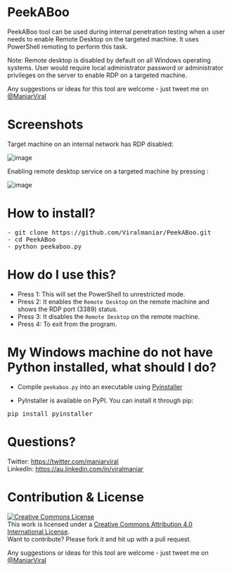# PeekABoo
PeekABoo tool can be used during internal penetration testing when a user needs to enable Remote Desktop on the targeted machine. It uses PowerShell remoting to perform this task. 

Note: Remote desktop is disabled by default on all Windows operating systems. User would require local administrator password or administrator privileges on the server to enable RDP on a targeted machine.

Any suggestions or ideas for this tool are welcome - just tweet me on [@ManiarViral](https://twitter.com/maniarviral)

# Screenshots

Target machine on an internal network has RDP disabled:

![image](https://user-images.githubusercontent.com/3501170/56864171-968fdc00-6a02-11e9-94cd-3baff007850b.png)

Enabling remote desktop service on a targeted machine by pressing :

![image](https://user-images.githubusercontent.com/3501170/56864277-e0c58d00-6a03-11e9-81b4-0b2d1de715be.png)


# How to install?
<pre>
- git clone https://github.com/Viralmaniar/PeekABoo.git
- cd PeekABoo
- python peekaboo.py
</pre>

# How do I use this?
- Press 1: This will set the PowerShell to unrestricted mode.
- Press 2: It enables the `Remote Desktop` on the remote machine and shows the RDP port (3389) status.
- Press 3: It disables the `Remote Desktop` on the remote machine.
- Press 4: To exit from the program.

# My Windows machine do not have Python installed, what should I do?

- Compile `peekaboo.py` into an executable using [Pyinstaller](https://github.com/pyinstaller/pyinstaller)

- PyInstaller is available on PyPI. You can install it through pip:

<pre>
pip install pyinstaller
</pre>

# Questions?

Twitter: https://twitter.com/maniarviral <br>
LinkedIn: https://au.linkedin.com/in/viralmaniar

# Contribution & License

<a rel="license" href="http://creativecommons.org/licenses/by/4.0/"><img alt="Creative Commons License" style="border-width:0" src="https://i.creativecommons.org/l/by/4.0/80x15.png" /></a><br />This work is licensed under a <a rel="license" href="http://creativecommons.org/licenses/by/4.0/">Creative Commons Attribution 4.0 International License</a>.</br>
Want to contribute? Please fork it and hit up with a pull request.

Any suggestions or ideas for this tool are welcome - just tweet me on [@ManiarViral](https://twitter.com/maniarviral)
